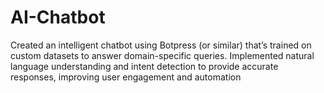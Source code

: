 # AI-Chatbot
Created an intelligent chatbot using Botpress (or similar) that’s trained on custom datasets to answer domain-specific queries. 
Implemented natural language understanding and intent detection to provide accurate responses, improving user engagement and automation
